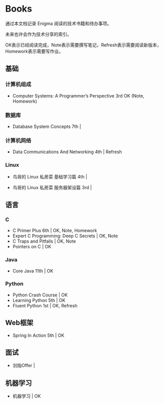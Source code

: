 # Books
通过本文档记录 Enigma 阅读的技术书籍和待办事项。

未来也许会作为技术分享的索引。

OK表示已经阅读完成，Note表示需要撰写笔记，Refresh表示需要阅读新版本，Homework表示需要写作业。

## 基础

### 计算机组成

* Computer Systems: A Programmer’s Perspective 3rd OK (Note, Homework)

### 数据库

* Database System Concepts 7th | 

### 计算机网络

* Data Communications And Networking 4th | Refresh

### Linux

* 鸟哥的 Linux 私房菜 基础学习篇 4th | 

* 鸟哥的 Linux 私房菜 服务器架设篇 3rd |

## 语言

### C

* C Primer Plus 6th | OK, Note, Homework
* Expert C Programming: Deep C Secrets | OK, Note
* C Traps and Pitfalls | OK, Note
* Pointers on C | OK

### Java

* Core Java 11th | OK

### Python

* Python Crash Course | OK
* Learning Python 5th | OK
* Fluent Python 1st | OK, Refresh


## Web框架

* Spring In Action 5th | OK

## 面试

* 剑指Offer | 

## 机器学习

* 机器学习 | OK
